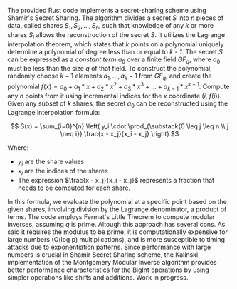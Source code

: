 The provided Rust code implements a secret-sharing scheme using Shamir's Secret Sharing. The algorithm divides a secret *S* into *n* pieces of data, called shares $S_1, S_2, \ldots, S_n$, such that knowledge of any *k* or more shares $S_i$ allows the reconstruction of the secret *S*. It utilizes the Lagrange interpolation theorem, which states that $k$ points on a polynomial uniquely determine a polynomial of degree less than or equal to *k - 1*. The secret *S* can be expressed as a *constant term* $a_0$ over a finite field $GF_q$, where $a_0$ must be less than the size $q$ of that field. To construct the polynomial, randomly choose $k - 1$ elements $a_1, \ldots, a_k-1$ from $GF_q$, and create the polynomial $f(x) = a_0 + a_1 * x + a_2 * x^2 + a_3 * x^3 + ... + a_{k-1} * x^{k-1}$. Compute any $n$ points from it using incremental indices for the $x$ coordinate ($i$, $f(i)$). Given any subset of $k$ shares, the secret $a_0$ can be reconstructed using the Lagrange interpolation formula:

$$
S(x) = \sum_{i=0}^{n} \left( y_i \cdot \prod_{\substack{0 \leq j \leq n \\ j \neq i}} \frac{x - x_j}{x_i - x_j} \right)
$$

Where:
- $y_i$ are the share values
- $x_i$ are the indices of the shares
- The expression $\frac{x - x_j}{x_i - x_j}$ represents a fraction that needs to be computed for each share.

In this formula, we evaluate the polynomial at a specific point based on the given shares, involving division by the Lagrange denominator, a product of terms. The code employs Fermat's Little Theorem to compute modular inverses, assuming $q$ is prime. Altough this approach has several cons. As said it requires the modulus to be prime, it is computationally expensive for large numbers (O(log p) multiplications), and is more susceptible to timing attacks due to exponentiation patterns. Since performance with large numbers is crucial in Shamir Secret Sharing scheme, the Kalinski implementation of the Montgomery Modular Inverse algorithm provides better performance characteristics for the BigInt operations by using simpler operations like shifts and additions. Work in progress.
